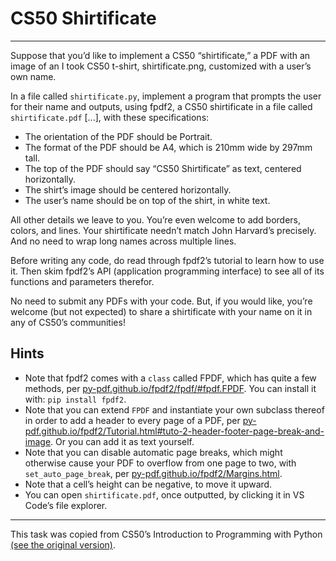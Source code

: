 # CS50 Shirtificate

---

Suppose that you’d like to implement a CS50 “shirtificate,” a PDF with an image of an I took CS50 t-shirt, shirtificate.png, customized with a user’s own name.

In a file called `shirtificate.py`, implement a program that prompts the user for their name and outputs, using fpdf2, a CS50 shirtificate in a file called `shirtificate.pdf` [...], with these specifications:

- The orientation of the PDF should be Portrait.
- The format of the PDF should be A4, which is 210mm wide by 297mm tall.
- The top of the PDF should say “CS50 Shirtificate” as text, centered horizontally.
- The shirt’s image should be centered horizontally.
- The user’s name should be on top of the shirt, in white text.

All other details we leave to you. You’re even welcome to add borders, colors, and lines. Your shirtificate needn’t match John Harvard’s precisely. And no need to wrap long names across multiple lines.

Before writing any code, do read through fpdf2’s tutorial to learn how to use it. Then skim fpdf2’s API (application programming interface) to see all of its functions and parameters therefor.

No need to submit any PDFs with your code. But, if you would like, you’re welcome (but not expected) to share a shirtificate with your name on it in any of CS50’s communities!

## Hints

- Note that fpdf2 comes with a `class` called FPDF, which has quite a few methods, per [py-pdf.github.io/fpdf2/fpdf/#fpdf.FPDF](py-pdf.github.io/fpdf2/fpdf/#fpdf.FPDF). You can install it with: `pip install fpdf2`.
- Note that you can extend `FPDF` and instantiate your own subclass thereof in order to add a header to every page of a PDF, per [py-pdf.github.io/fpdf2/Tutorial.html#tuto-2-header-footer-page-break-and-image](py-pdf.github.io/fpdf2/Tutorial.html#tuto-2-header-footer-page-break-and-image). Or you can add it as text yourself.
- Note that you can disable automatic page breaks, which might otherwise cause your PDF to overflow from one page to two, with `set_auto_page_break`, per [py-pdf.github.io/fpdf2/Margins.html](py-pdf.github.io/fpdf2/Margins.html).
- Note that a cell’s height can be negative, to move it upward.
- You can open `shirtificate.pdf`, once outputted, by clicking it in VS Code’s file explorer.

---

This task was copied from CS50’s Introduction to Programming with Python
[(see the original version)](https://cs50.harvard.edu/python/2022/psets/8/shirtificate/).
